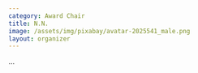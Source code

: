 ```yaml
---
category: Award Chair
title: N.N.
image: /assets/img/pixabay/avatar-2025541_male.png
layout: organizer
---
```


...
